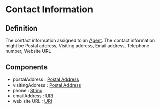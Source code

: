 # Contact Information

## Definition
The contact information assigned to an [Agent](../entities/Organisation_Unit.md). The contact information might be 
Postal address, Visiting address, Email address, Telephone number, Website URL

## Components
- postalAddress : [Postal Address](../datatypes/Postal_Address.md)
- visitingAddress : [Postal Address](../datatypes/Postal_Address.md)
- phone : [String](../datatypes/String.md)
- emailAddress : [URI](../datatypes/URI.md)
- web site URL : [URI](../datatypes/URI.md)
